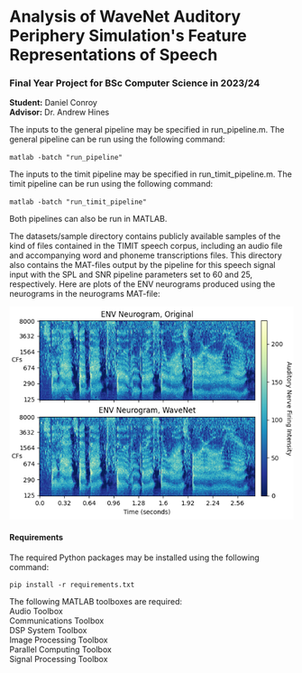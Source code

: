 # Analysis of WaveNet Auditory Periphery Simulation's Feature Representations of Speech

### Final Year Project for BSc Computer Science in 2023/24

**Student:** Daniel Conroy \
**Advisor:** Dr. Andrew Hines

The inputs to the general pipeline may be specified in run_pipeline.m.
The general pipeline can be run using the following command:

`matlab -batch "run_pipeline"`

The inputs to the timit pipeline may be specified in run_timit_pipeline.m.
The timit pipeline can be run using the following command:

`matlab -batch "run_timit_pipeline"`

Both pipelines can also be run in MATLAB.

The datasets/sample directory contains publicly available samples of the kind of files contained in the TIMIT speech corpus, including an audio file and accompanying word and phoneme transcriptions files. This directory also contains the MAT-files output by the pipeline for this speech signal input with the SPL and SNR pipeline parameters set to 60 and 25, respectively. Here are plots of the ENV neurograms produced using the neurograms in the neurograms MAT-file:

<p align="center"><img src="datasets/sample/env_neurograms_plots.png" /></p>

#### Requirements

The required Python packages may be installed using the following command:
```
pip install -r requirements.txt
```

The following MATLAB toolboxes are required:\
Audio Toolbox\
Communications Toolbox\
DSP System Toolbox\
Image Processing Toolbox\
Parallel Computing Toolbox\
Signal Processing Toolbox
